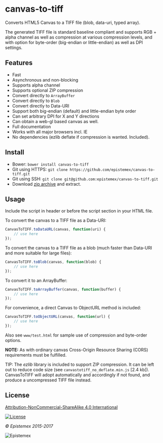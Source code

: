 ﻿canvas-to-tiff
==============

Converts HTML5 Canvas to a TIFF file (blob, data-uri, typed array).

The generated TIFF file is standard baseline compliant and supports RGB + alpha
channel as well as compression at various compression levels, and with
option for byte-order (big-endian or little-endian) as well as DPI settings.


Features
--------

- Fast
- Asynchronous and non-blocking
- Supports alpha channel
- Supports optional ZIP compression
- Convert directly to `ArrayBuffer`
- Convert directly to `Blob`
- Convert directly to Data-URI
- Support both big-endian (default) and little-endian byte order
- Can set arbitrary DPI for X and Y directions
- Can obtain a web-gl based canvas as well.
- Full documentation
- Works with all major browsers incl. IE
- No dependencies (ezlib deflate if compression is wanted. Included).


Install
-------

- Bower: `bower install canvas-to-tiff`
- Git using HTTPS: `git clone https://github.com/epistemex/canvas-to-tiff.git`
- Git using SSH: `git clone git@github.com:epistemex/canvas-to-tiff.git`
- Download [zip archive](https://github.com/epistemex/canvas-to-tiff/archive/master.zip) and extract.


Usage
-----

Include the script in header or before the script section in your HTML file.

To convert the canvas to a TIFF file as a Data-URI:
```javascript
CanvasToTIFF.toDataURL(canvas, function(uri) {
	// use here
});
```

To convert the canvas to a TIFF file as a blob (much faster than Data-URI
and more suitable for large files):
```javascript
CanvasToTIFF.toBlob(canvas, function(blob) {
	// use here
});
```

To convert it to an ArrayBuffer:
```javascript
CanvasToTIFF.toArrayBuffer(canvas, function(buffer) {
	// use here
});
```

For convenience, a direct Canvas to ObjectURL method is included:
```javascript
CanvasToTIFF.toObjectURL(canvas, function(url) {
	// use here
});
```

Also see `www/test.html` for sample use of compression and byte-order 
options.

**NOTE:** As with ordinary canvas Cross-Origin Resource Sharing (CORS) 
requirements must be fulfilled.

TIP: The *ezlib* library is included to support ZIP compression.
It can be left out to reduce code size (see `canvastotiff_no_deflate.min.js` [2.4 kb]).
CanvasToTIFF will adopt automatically and accordingly if not found, and 
produce a uncompressed TIFF file instead.


License
-------

[Attribution-NonCommercial-ShareAlike 4.0 International](https://creativecommons.org/licenses/by-nc-sa/4.0/)

[![License](https://i.creativecommons.org/l/by-nc-sa/4.0/88x31.png)](https://creativecommons.org/licenses/by-nc-sa/4.0/)


*&copy; Epistemex 2015-2017*
 
![Epistemex](http://i.imgur.com/wZSsyt8.png)
